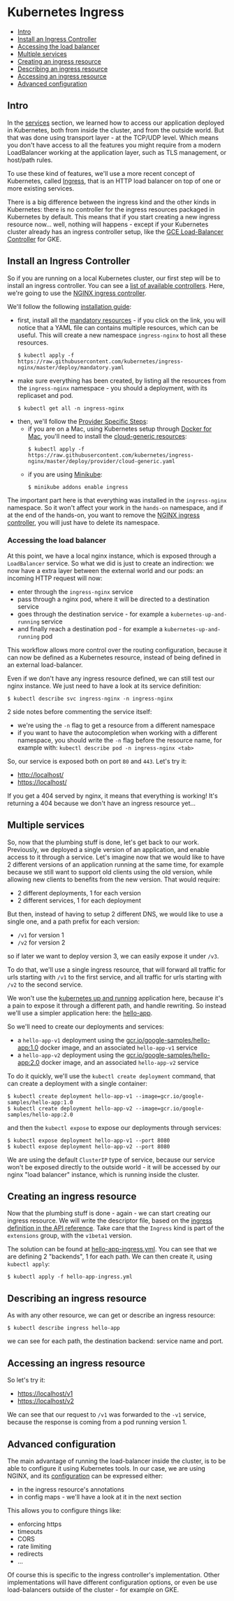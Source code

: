 # Kubernetes Ingress

* [Intro](#intro)
* [Install an Ingress Controller](#install-an-ingress-controller)
 * [Accessing the load balancer](#accessing-the-load-balancer)
* [Multiple services](#multiple-services)
* [Creating an ingress resource](#creating-an-ingress-resource)
* [Describing an ingress resource](#describing-an-ingress-resource)
* [Accessing an ingress resource](#accessing-an-ingress-resource)
* [Advanced configuration](#advanced-configuration)

## Intro

In the [services](../svc-ep/README.md) section, we learned how to access our application deployed in Kubernetes, both from inside the cluster, and from the outside world. But that was done using transport layer - at the TCP/UDP level. Which means you don't have access to all the features you might require from a modern LoadBalancer working at the application layer, such as TLS management, or host/path rules.

To use these kind of features, we'll use a more recent concept of Kubernetes, called [Ingress](https://kubernetes.io/docs/concepts/services-networking/ingress/), that is an HTTP load balancer on top of one or more existing services.

There is a big difference between the ingress kind and the other kinds in Kubernetes: there is no controller for the ingress resources packaged in Kubernetes by default. This means that if you start creating a new ingress resource now... well, nothing will happens - except if your Kubernetes cluster already has an ingress controller setup, like the [GCE Load-Balancer Controller](https://github.com/kubernetes/ingress-gce) for GKE.

## Install an Ingress Controller

So if you are running on a local Kubernetes cluster, our first step will be to install an ingress controller. You can see a [list of available controllers](https://kubernetes.io/docs/concepts/services-networking/ingress/#ingress-controllers). Here, we're going to use the [NGINX ingress controller](https://github.com/kubernetes/ingress-nginx).

We'll follow the following [installation guide](https://kubernetes.github.io/ingress-nginx/deploy/):

- first, install all the [mandatory resources](https://raw.githubusercontent.com/kubernetes/ingress-nginx/master/deploy/mandatory.yaml) - if you click on the link, you will notice that a YAML file can contains multiple resources, which can be useful. This will create a new namespace `ingress-nginx` to host all these resources.
  ```
  $ kubectl apply -f https://raw.githubusercontent.com/kubernetes/ingress-nginx/master/deploy/mandatory.yaml
  ```
- make sure everything has been created, by listing all the resources from the `ingress-nginx` namespace - you should a deployment, with its replicaset and pod.
  ```
  $ kubectl get all -n ingress-nginx
  ```
- then, we'll follow the [Provider Specific Steps](https://kubernetes.github.io/ingress-nginx/deploy/#provider-specific-steps):
  - if you are on a Mac, using Kubernetes setup through [Docker for Mac](https://docs.docker.com/docker-for-mac/), you'll need to install the [cloud-generic resources](https://raw.githubusercontent.com/kubernetes/ingress-nginx/master/deploy/provider/cloud-generic.yaml):
    ```
    $ kubectl apply -f https://raw.githubusercontent.com/kubernetes/ingress-nginx/master/deploy/provider/cloud-generic.yaml
    ```
  - if you are using [Minikube](https://github.com/kubernetes/minikube):
    ```
    $ minikube addons enable ingress
    ```

The important part here is that everything was installed in the `ingress-nginx` namespace. So it won't affect your work in the `hands-on` namespace, and if at the end of the hands-on, you want to remove the [NGINX ingress controller](https://github.com/kubernetes/ingress-nginx), you will just have to delete its namespace.

### Accessing the load balancer

At this point, we have a local nginx instance, which is exposed through a `LoadBalancer` service. So what we did is just to create an indirection: we now have a extra layer between the external world and our pods: an incoming HTTP request will now:
- enter through the `ingress-nginx` service
- pass through a nginx pod, where it will be directed to a destination service
- goes through the destination service - for example a `kubernetes-up-and-running` service
- and finally reach a destination pod - for example a `kubernetes-up-and-running` pod

This workflow allows more control over the routing configuration, because it can now be defined as a Kubernetes resource, instead of being defined in an external load-balancer.

Even if we don't have any ingress resource defined, we can still test our nginx instance. We just need to have a look at its service definition:

```
$ kubectl describe svc ingress-nginx -n ingress-nginx
```

2 side notes before commenting the service itself:
- we're using the `-n` flag to get a resource from a different namespace
- if you want to have the autocompletion when working with a different namespace, you should write the `-n` flag before the resource name, for example with: `kubectl describe pod -n ingress-nginx <tab>`

So, our service is exposed both on port `80` and `443`. Let's try it:
- <http://localhost/>
- <https://localhost/>

If you get a 404 served by nginx, it means that everything is working! It's returning a 404 because we don't have an ingress resource yet...

## Multiple services

So, now that the plumbing stuff is done, let's get back to our work. Previously, we deployed a single version of an application, and enable access to it through a service. Let's imagine now that we would like to have 2 different versions of an application running at the same time, for example because we still want to support old clients using the old version, while allowing new clients to benefits from the new version. That would require:
- 2 different deployments, 1 for each version
- 2 different services, 1 for each deployment

But then, instead of having to setup 2 different DNS, we would like to use a single one, and a path prefix for each version:
- `/v1` for version 1
- `/v2` for version 2

so if later we want to deploy version 3, we can easily expose it under `/v3`.

To do that, we'll use a single ingress resource, that will forward all traffic for urls starting with `/v1` to the first service, and all traffic for urls starting with `/v2` to the second service.

We won't use the [kubernetes up and running](https://github.com/kubernetes-up-and-running/kuard) application here, because it's a pain to expose it through a different path, and handle rewriting. So instead we'll use a simpler application here: the [hello-app](https://github.com/GoogleCloudPlatform/kubernetes-engine-samples/tree/master/hello-app).

So we'll need to create our deployments and services:
- a `hello-app-v1` deployment using the [gcr.io/google-samples/hello-app:1.0](https://gcr.io/google-samples/hello-app:1.0) docker image, and an associated `hello-app-v1` service
- a `hello-app-v2` deployment using the [gcr.io/google-samples/hello-app:2.0](https://gcr.io/google-samples/hello-app:2.0) docker image, and an associated `hello-app-v2` service

To do it quickly, we'll use the `kubectl create deployment` command, that can create a deployment with a single container:

```
$ kubectl create deployment hello-app-v1 --image=gcr.io/google-samples/hello-app:1.0
$ kubectl create deployment hello-app-v2 --image=gcr.io/google-samples/hello-app:2.0
```

and then the `kubectl expose` to expose our deployments through services:

```
$ kubectl expose deployment hello-app-v1 --port 8080
$ kubectl expose deployment hello-app-v2 --port 8080
```

We are using the default `ClusterIP` type of service, because our service won't be exposed directly to the outside world - it will be accessed by our nginx "load balancer" instance, which is running inside the cluster.

## Creating an ingress resource

Now that the plumbing stuff is done - again - we can start creating our ingress resource. We will write the descriptor file, based on the [ingress definition in the API reference](https://kubernetes.io/docs/reference/generated/kubernetes-api/v1.12/#ingress-v1beta1-extensions). Take care that the `Ingress` kind is part of the `extensions` group, with the `v1beta1` version.

The solution can be found at [hello-app-ingress.yml](hello-app-ingress.yml). You can see that we are defining 2 "backends", 1 for each path. We can then create it, using `kubectl apply`:

```
$ kubectl apply -f hello-app-ingress.yml
```

## Describing an ingress resource

As with any other resource, we can get or describe an ingress resource:

```
$ kubectl describe ingress hello-app
```

we can see for each path, the destination backend: service name and port.

## Accessing an ingress resource

So let's try it:
- <https://localhost/v1>
- <https://localhost/v2>

We can see that our request to `/v1` was forwarded to the `-v1` service, because the response is coming from a pod running version 1.

## Advanced configuration

The main advantage of running the load-balancer inside the cluster, is to be able to configure it using Kubernetes tools. In our case, we are using NGINX, and its [configuration](https://kubernetes.github.io/ingress-nginx/user-guide/nginx-configuration/) can be expressed either:
- in the ingress resource's annotations
- in config maps - we'll have a look at it in the next section

This allows you to configure things like:
- enforcing https
- timeouts
- CORS
- rate limiting
- redirects
- ...

Of course this is specific to the ingress controller's implementation. Other implementations will have different configuration options, or even be use load-balancers outside of the cluster - for example on GKE.
